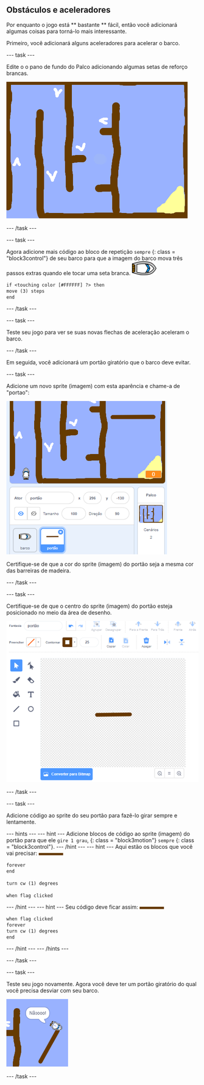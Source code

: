 ## Obstáculos e aceleradores

Por enquanto o jogo está ** bastante ** fácil, então você adicionará algumas coisas para torná-lo mais interessante.

Primeiro, você adicionará alguns aceleradores para acelerar o barco.

\--- task \---

Edite o o pano de fundo do Palco adicionando algumas setas de reforço brancas.

![screenshot](images/boat-boost.png)

\--- /task \---

\--- task \---

Agora adicione mais código ao bloco de repetição ` sempre ` {: class = "block3control"} de seu barco para que a imagem do barco mova três passos extras quando ele tocar uma seta branca. ![boat-sprite](images/boat_resize.png)

```blocks3
if <touching color [#FFFFFF] ?> then
move (3) steps
end
```

\--- /task \---

\--- task \---

Teste seu jogo para ver se suas novas flechas de aceleração aceleram o barco.

\--- /task \---

Em seguida, você adicionará um portão giratório que o barco deve evitar.

\--- task \---

Adicione um novo sprite (imagem) com esta aparência e chame-a de "portao":

![screenshot](images/boat-gate.png)

Certifique-se de que a cor do sprite (imagem) do portão seja a mesma cor das barreiras de madeira.

\--- /task \---

\--- task \---

Certifique-se de que o centro do sprite (imagem) do portão esteja posicionado no meio da área de desenho.

![screenshot](images/boat-center.png)

\--- /task \---

\--- task \---

Adicione código ao sprite do seu portão para fazê-lo girar sempre e lentamente.

\--- hints \--- \--- hint \--- Adicione blocos de código ao sprite (imagem) do portão para que ele ` gire 1 grau `, {: class = "block3motion"} ` sempre ` {: class = "block3control"}. \--- /hint \--- \--- hint \--- Aqui estão os blocos que você vai precisar: ![gate](images/gate.png)

```blocks3
forever
end

turn cw (1) degrees

when flag clicked
```

\--- /hint \--- \--- hint \--- Seu código deve ficar assim: ![gate](images/gate.png)

```blocks3
when flag clicked
forever
turn cw (1) degrees
end
```

\--- /hint \--- \--- /hints \---

\--- /task \---

\--- task \---

Teste seu jogo novamente. Agora você deve ter um portão giratório do qual você precisa desviar com seu barco.

![screenshot](images/boat-gate-test.png)

\--- /task \---